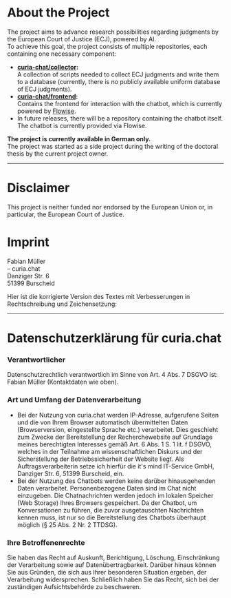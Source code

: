 # About the Project  
The project aims to advance research possibilities regarding judgments by the European Court of Justice (ECJ), powered by AI.  
To achieve this goal, the project consists of multiple repositories, each containing one necessary component:  

- **[curia-chat/collector](https://github.com/curia-chat/collector):**  
  A collection of scripts needed to collect ECJ judgments and write them to a database (currently, there is no publicly available uniform database of ECJ judgments).  
- **[curia-chat/frontend](https://github.com/curia-chat/frontend):**  
  Contains the frontend for interaction with the chatbot, which is currently powered by [Flowise](https://github.com/FlowiseAI/Flowise).  
- In future releases, there will be a repository containing the chatbot itself. The chatbot is currently provided via Flowise.

**The project is currently available in German only.**  
The project was started as a side project during the writing of the doctoral thesis by the current project owner.

---

# Disclaimer  
This project is neither funded nor endorsed by the European Union or, in particular, the European Court of Justice.  

# Imprint  
Fabian Müller  
– curia.chat  
Danziger Str. 6  
51399 Burscheid  

Hier ist die korrigierte Version des Textes mit Verbesserungen in Rechtschreibung und Zeichensetzung:

---

# Datenschutzerklärung für curia.chat

### Verantwortlicher
Datenschutzrechtlich verantwortlich im Sinne von Art. 4 Abs. 7 DSGVO ist: Fabian Müller (Kontaktdaten wie oben).

### Art und Umfang der Datenverarbeitung
- Bei der Nutzung von curia.chat werden IP-Adresse, aufgerufene Seiten und die von Ihrem Browser automatisch übermittelten Daten (Browserversion, eingestellte Sprache etc.) verarbeitet. Dies geschieht zum Zwecke der Bereitstellung der Recherchewebsite auf Grundlage meines berechtigten Interesses gemäß Art. 6 Abs. 1 S. 1 lit. f DSGVO, welches in der Teilnahme am wissenschaftlichen Diskurs und der Sicherstellung der Betriebssicherheit der Website liegt. Als Auftragsverarbeiterin setze ich hierfür die it's mind IT-Service GmbH, Danziger Str. 6, 51399 Burscheid, ein.
- Bei der Nutzung des Chatbots werden keine darüber hinausgehenden Daten verarbeitet. Personenbezogene Daten sind im Chat nicht einzugeben. Die Chatnachrichten werden jedoch im lokalen Speicher (Web Storage) Ihres Browsers gespeichert. Da der Chatbot, um Konversationen zu führen, die zuvor ausgetauschten Nachrichten kennen muss, ist nur so die Bereitstellung des Chatbots überhaupt möglich (§ 25 Abs. 2 Nr. 2 TTDSG).

### Ihre Betroffenenrechte
Sie haben das Recht auf Auskunft, Berichtigung, Löschung, Einschränkung der Verarbeitung sowie auf Datenübertragbarkeit. Darüber hinaus können Sie aus Gründen, die sich aus Ihrer besonderen Situation ergeben, der Verarbeitung widersprechen. Schließlich haben Sie das Recht, sich bei der zuständigen Aufsichtsbehörde zu beschweren.
